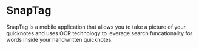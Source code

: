# SnapTag
SnapTag is a mobile application that allows you to take a picture of your quicknotes and uses OCR technology to leverage search funcationality for words inside your handwritten quicknotes.

